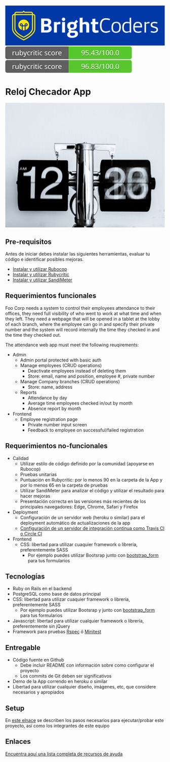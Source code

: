 ![BrightCoders Logo](img/logo-bc.png)
![rubycritic-badge](badges/app/rubycritic_badge_score.svg)
![rubycritic-badge](badges/spec/rubycritic_badge_score.svg)

# Reloj Checador App

![cover](img/cover.jpg)

## Pre-requisitos

Antes de iniciar debes instalar las siguientes herramientas, evaluar tu código e identificar posibles mejoras.

- [Instalar y utilizar Rubocop](https://github.com/bright-coders/commons/tree/master/topics/rubocop)
- [Instalar y utilizar Rubycritic](https://github.com/bright-coders/commons/tree/master/topics/rubycritic)
- [Instalar y utilizar SandiMeter](https://github.com/makaroni4/sandi_meter)

## Requerimientos funcionales

Foo Corp needs a system to control their employees attendance to their offices, they need full visibility of who went to work at what time and when they left. They need a webpage that will be opened in a tablet at the lobby of each branch, where the employee can go in and specify their private number and the system will record internally the time they checked in and the time they checked out.

The attendance web app must meet the following reuqirements:

- Admin
  - Admin portal protected with basic auth
  - Manage employees (CRUD operations)
    - Deactivate employees instead of deleting them
    - Store: email, name and position, employee #, private number
  - Manage Company branches (CRUD operations)
    - Store: name, address
  - Reports
    - Attendance by day
    - Average time employees checked in/out by month
    - Absence report by month
- Frontend
  - Employee registration page
    - Private number input screen
    - Feedback to employee on successful/failed registration

## Requerimientos no-funcionales
- Calidad
  - Utilizar estilo de código definido por la comunidad (apoyarse en Rubocop)
  - Pruebas unitarias
  - Puntuación en Rubycritic: por lo menos 90 en la carpeta de la App y por lo menos 65 en la carpeta de pruebas
  - Utilizar SandiMeter para analizar el código y utilizar el resultado para hacer mejoras
  - Presentación correcta en las versiones más recientes de los principales navegadores: Edge, Chrome, Safari y Firefox
- Deployment
  - Configuración de un servidor web (heroku o similar) para el deployment automático de actualizaciones de la app
  - [Configuración de un servidor de integración continua como Travis CI o Circle CI](https://circleci.com/features/ruby/)
- Frontend
  - CSS: libertad para utilizar cuaquier framework o librería, preferentemente SASS
    - Por ejemplo puedes utilizar Bootsrap junto con [bootstrap_form](https://github.com/bootstrap-ruby/bootstrap_form) para tus formularios

## Tecnologías
- Ruby on Rails en el backend
- PostgreSQL como base de datos principal
- CSS: libertad para utilizar cuaquier framework o librería, preferentemente SASS
  - Por ejemplo puedes utilizar Bootsrap y junto con [bootstrap_form](https://github.com/bootstrap-ruby/bootstrap_form) para tus formularios
- Javascript: libertad para utilizar cualquier framework o librería, preferentemente sin jQuery
- Framework para pruebas [Rspec](https://rspec.info/) ó [Minitest](https://github.com/seattlerb/minitest)

## Entregable
- Código fuente en Github 
  - Debe incluir README con información sobre como configurar el proyecto
  - Los commits de Git deben ser significativos
- Demo de la App correndo en heroku o similar
- Libertad para utilizar cualquier diseño, imágenes, etc, que considere necesarios y apropiados

## Setup
En [este elnace](setup/README.md) se describen los pasos necesarios para ejecutar/probar este proyecto, así como los integrantes de este equipo

## Enlaces
[Encuentra aquí una lista completa de recursos de ayuda](https://github.com/bright-coders/commons/tree/master/topics/resources)
